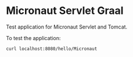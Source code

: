 # Micronaut Servlet Graal #

Test application for Micronaut Servlet and Tomcat.

To test the application:

```
curl localhost:8080/hello/Micronaut
```

